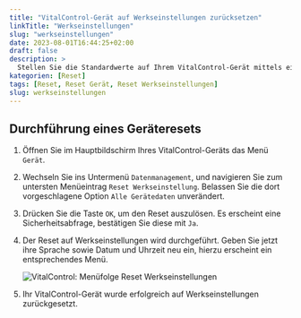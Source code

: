 ```yaml
---
title: "VitalControl-Gerät auf Werkseinstellungen zurücksetzen"
linkTitle: "Werkseinstellungen"
slug: "werkseinstellungen"
date: 2023-08-01T16:44:25+02:00
draft: false
description: >
  Stellen Sie die Standardwerte auf Ihrem VitalControl-Gerät mittels eines Werksresets wieder her.
kategorien: [Reset]
tags: [Reset, Reset Gerät, Reset Werkseinstellungen]
slug: werkseinstellungen
---
```

## Durchführung eines Geräteresets

1. Öffnen Sie im Hauptbildschirm Ihres VitalControl-Geräts das Menü `Gerät`.

1. Wechseln Sie ins Untermenü `Datenmanagement`, und navigieren Sie zum untersten Menüeintrag `Reset Werkseinstellung`. Belassen Sie die dort vorgeschlagene Option `Alle Gerätedaten` unverändert.

1. Drücken Sie die Taste `OK`, um den Reset auszulösen. Es erscheint eine Sicherheitsabfrage, bestätigen Sie diese mit `Ja`.

1. Der Reset auf Werkseinstellungen wird durchgeführt. Geben Sie jetzt ihre Sprache sowie Datum und Uhrzeit neu ein, hierzu erscheint ein entsprechendes Menü.

   ![VitalControl: Menüfolge Reset Werkseinstellungen](../bilder/geraetereset.png "Reset Werkseinstellungen")

6. Ihr VitalControl-Gerät wurde erfolgreich auf Werkseinstellungen zurückgesetzt.

